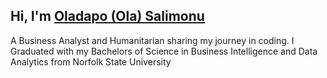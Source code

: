 ## Hi, I'm [Oladapo (Ola) Salimonu](https://www.linkedin.com/in/oladaposalimonu)
A Business Analyst and Humanitarian sharing my journey in coding. 
I Graduated with my Bachelors of Science in Business Intelligence and Data Analytics from Norfolk State University
